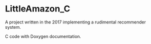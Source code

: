 # LittleAmazon_C

A project written in the 2017 implementing a rudimental recommender system.

C code with Doxygen documentation.
